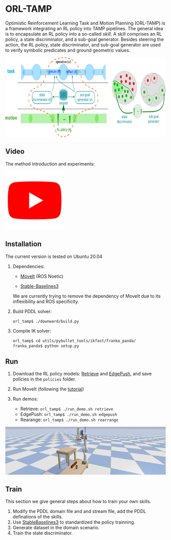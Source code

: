 # ORL-TAMP

Optimistic Reinforcement Learning Task and Motion Planning (ORL-TAMP) is a framework integrating an RL policy into TAMP pipelines. The general idea is to encapsulate an RL policy into a so-called _skill_. A skill comprises an RL policy, a state discriminator, and a sub-goal generator. Besides steering the action, the RL policy, state discriminator, and sub-goal generator are used to verify symbolic predicates and ground geometric values.

<img src="pics/structure.png" height="250">
<!-- <img src="images/continuous_tamp.png" height="100">&emsp;<img src="images/motion.png" height="100"> -->

## Video
The method introduction and experiments:

[![Watch the video](https://github.com/Gaoyuan-Liu/Non-prehensile-Augmented-TAMP/blob/main/pics/youtube.png)](https://youtu.be/mlLTIFM01ig)

## Installation 
   
   The current version is tested on Ubuntu 20.04
   
   1. Dependencies:
   
      * [MoveIt](https://moveit.ros.org/) (ROS Noetic)

      * [Stable-Baselines3](https://github.com/DLR-RM/stable-baselines3/tree/master)

      We are currently trying to remove the dependency of MoveIt due to its inflexibility and ROS specificity.

   2. Build PDDL solver:
      ```
      orl_tamp$ ./downward/build.py
      ```

   3. Compile IK solver:
      ```
      orl_tamp$ cd utils/pybullet_tools/ikfast/franka_panda/
      franka_panda$ python setup.py
      ```



## Run
   
   1. Download the RL policy models: [Retrieve](https://drive.google.com/file/d/1UGd9uoGRnoQsUGBsJQmJ6i1QxkTuBz9B/view?usp=drive_link) and [EdgePush](https://drive.google.com/file/d/1tdIOrf1GFvP4PCmKRepSF5rJe3CE-rUU/view?usp=drive_link), and save policies in the `policies` folder. 

   2. Run MoveIt (following the [tutorial](https://ros-planning.github.io/moveit_tutorials/))

   3. Run demos:
      * Retrieve: `orl_tamp$ ./run_demo.sh retrieve`
      * EdgePush: `orl_tamp$ ./run_demo.sh edgepush`
      * Rearange: `orl_tamp$ ./run_demo.sh rearrange`

   <img src="pics/demo.png" height="150">  

## Train 
   
   This section we give general steps about how to train your own skills. 
   1. Modify the PDDL domain file and and stream file, add the PDDL definations of the skills.
   2. Use [StableBaselines3](https://stable-baselines3.readthedocs.io/en/master/) to standardized the policy trainning. 
   3. Generate dataset in the domain scenario.  
   4. Train the state discriminator.